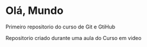 # Olá, Mundo
Primeiro repositorio do curso de Git e GtiHub

Repositorio criado durante uma aula do Curso em video 
